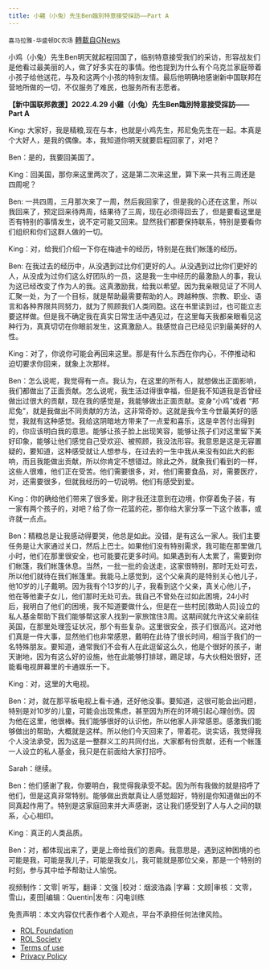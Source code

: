```yaml
---
title: 小雞（小兔）先生Ben臨別特意接受採訪——Part A
---
```

`喜马拉雅-华盛顿DC农场` [轉載自GNews](https://gnews.org/zh-hans/2457634/)

小鸡（小兔）先生Ben明天就起程回国了，临别特意接受我们的采访，形容战友们是他看过最美丽的人，做了好多实在的事情。他也提到为什么有个乌克兰家庭带着小孩子给他送花，与及和这两个小孩的特别友情。最后他明确地感谢新中国联邦在营地所做的一切，不仅服务了难民，也服务所有志愿者。
  
**【新中国联邦救援】2022.4.29 小雞（小兔）先生Ben臨別特意接受採訪——Part A**
 
King: 大家好，我是精粮,现在与本，也就是小鸡先生，邦尼兔先生在一起。本真是个大好人，是我的偶像。本，我知道你明天就要启程回家了，对吧？
 
Ben：是的，我要回美国了。
 
King：回美国，那你来这里两次了，这是第二次来这里，算下来一共有三周还是四周呢？
 
Ben: 一共四周，三月那次来了一周，然后我回家了，但是我的心还在这里，所以我回来了，预定回来待两周，结果待了三周，现在必须得回去了，但是要看这里是否有特别的事情发生，说不定可能又回来。显然我们都要保持联系，特别是要看你们组织和你们这群人做的一切。
 
King：对，给我们介绍一下你在梅迪卡的经历，特别是在我们帐篷的经历。
 
Ben: 在我过去的经历中，从没遇到过比你们更好的人。从没遇到过比你们更好的人，从没成为过你们这么好团队的一员，这是我一生中经历的最激励人的事，我认为这已经改变了作为人的我。这真激励我，给我以希望。因为我亲眼见证了不同人汇聚一处，为了一个目标，就是帮助最需要帮助的人。跨越种族、宗教、职业、语言和各种界限共同努力，就为了照顾我们人类同胞。这在书里读到过，也可能立志要这样做。但是我不确定我在真实日常生活中遇见过，在这里每天我都亲眼看见这种行为，真真切切在你眼前发生，这真激励人。我感觉自己已经见识到最美好的人性。
 
King：对了，你说你可能会再回来这里。那是有什么东西在你内心，不停推动和迫切要求你回来，就象上次那样。
 
Ben：怎么说呢，我觉得有一点。我认为，在这里的所有人，就想做出正面影响，我们都做出了正面贡献。怎么说呢，我生活过得很幸福，但是我不知道我是否曾经做出过很大的贡献，现在我的感觉是，我能够做出正面贡献。变身“小鸡”或者 “邦尼兔”，就是我做出不同贡献的方法，这非常奇妙。这就是我今生今世最美好的感觉，我就有这种感觉。我给这阴暗地方带来了一点爱和喜乐，这是辛苦付出得到的，你应该明白我的意思。能够让孩子脸上出现笑容，能够让孩子们对这里留下美好印象，能够让他们感觉自己受欢迎、被照顾，我没法形容。我意思是这是无容置疑的，要知道，这种感受就让人想参与，在过去的一生中我从来没有如此大的影响，而且我能做出贡献，所以你肯定不想错过。除此之外，就象我们看到的一样，这些人很难，他们正在受苦。他们需要很多，对，他们需要食品，对，需要医疗，对，还需要很多，但就我经历的一切说明。他们有感受到爱。
 
King：你的确给他们带来了很多爱。刚才我还注意到在边境，你穿着兔子装，有一家有两个孩子的，对吧？给了你一花篮的花，那你给大家分享一下这个故事，或许就一点点。
 
Ben：精粮总是让我感动得要哭，他总是如此。没错，是有这么一家人。我们主要任务是让大家通过关口，然后上巴士。如果他们没有特别需求，我可能在那里做几小时，他们在那里很安全，也可能要花更多时间。如果遇到有人太累了，需要到你们帐篷，我们帐篷休息。当然，一批一批的会送走，这家很特别，那时无处可去，所以他们就待在我们帐篷里。我能马上感觉到，这个父亲真的是特别关心他儿子，他10岁的儿子戴明。因为我有个13岁的儿子，我看到这个父亲，真关心他儿子，他在等他妻子女儿，他们那时无处可去。我自己不曾处在过如此困境，24小时后，我明白了他们的困境，我不知道要做什么，但是在一些村民[救助人员]设立的私人基金帮助下我们能够帮这家人找到一家旅馆住3周。这期间就允许这父亲前往英国，在那里处理签证状况，那个有些复杂。这里很安全，孩子们很高兴。这对他们真是一件大事，显然他们也非常感恩，戴明在此待了很长时间，相当于我们的一名特殊朋友。要知道，通常我们不会有人在此逗留这么久，他是个很好的孩子，谢天谢地，因为有这么好的设施，他在此能够打排球，踢足球，与大伙相处很好，还能看电视屏幕里的卡通娱乐一下。
 
King：对，这里的大电视。
 
Ben：对，就在那平板电视上看卡通，还好他没事。要知道，这很可能会出问题，特别是对10岁的儿童，可能会出现焦虑，甚至因为所在的环境引起心理创伤。因为他在这里，他很棒。我们能够很好的认识他，所以他家人非常感恩。感激我们能够做出的帮助，大概就是这样。所以他们今天回来了，带着花。说实话，我觉得我个人没法承受，因为这是一整群义工的共同付出，大家都有份贡献，还有一个帐篷一人设立的私人基金，我只是在前面给大家打招呼。
 
Sarah：继续。
 
Ben：他们感谢了我，你要明白，我觉得我承受不起。因为所有我做的就是招呼了他们，但是这真非常特别。能够做出贡献真让人感觉超好，特别是你知道做出的不同真起作用了。特别是这家庭回来并大声感谢，这让我们感受到了人与人之间的联系，心心相印。
 
King：真正的人类品质。
 
Ben：对，都体现出来了，更是上帝给我们的恩典。我意思是，遇到这种困境的也可能是我，可能是我儿子，可能是我女儿，我可能就是那位父亲，那是一个特别的时刻，参与其中给予帮助让人愉悦。

视频制作：文零| 听写，翻译：文强 |校对：烟波浩淼 |字幕：文顾|审核：文零，雪山，麦田|编辑：Quentin|发布：闪电训练

免责声明：本文内容仅代表作者个人观点，平台不承担任何法律风险。
  
- [ROL Foundation](https://rolfoundation.org/)
- [ROL Society](https://rolsociety.org/)
- [Terms of use](https://gnews.org/terms-of-use-3/)
- [Privacy Policy](https://gnews.org/privacy-policy/)
